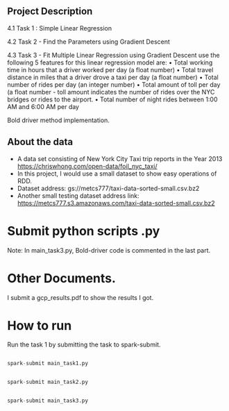 
## Project Description
 

4.1 Task 1 : Simple Linear Regression

4.2 Task 2 - Find the Parameters using Gradient Descent

4.3 Task 3 - Fit Multiple Linear Regression using Gradient Descent
use the following 5 features for this linear regression model are:
• Total working time in hours that a driver worked per day (a float number)
• Total travel distance in miles that a driver drove a taxi per day (a float number)
• Total number of rides per day (an integer number)
• Total amount of toll per day (a float number - toll amount indicates the number of rides over
the NYC bridges or rides to the airport.
• Total number of night rides between 1:00 AM and 6:00 AM per day

Bold driver method implementation.

## About the data

- A data set consisting of New York City Taxi trip reports in the Year 2013
https://chriswhong.com/open-data/foil_nyc_taxi/
- In this project, I would use a small dataset to show easy operations of RDD.
- Dataset address: gs://metcs777/taxi-data-sorted-small.csv.bz2
- Another small testing dataset address link: https://metcs777.s3.amazonaws.com/taxi-data-sorted-small.csv.bz2


# Submit python scripts .py 

Note: In main_task3.py, Bold-driver code is commented in the last part.

# Other Documents. 

I submit a gcp_results.pdf to show the results I got.

# How to run  

Run the task 1 by submitting the task to spark-submit. 


```python

spark-submit main_task1.py 

```



```python

spark-submit main_task2.py 

```



```python

spark-submit main_task3.py 

```



